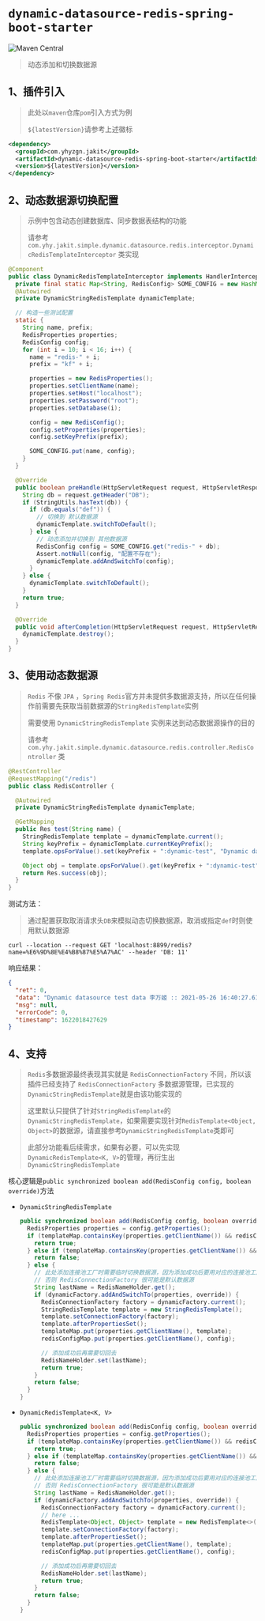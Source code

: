# `dynamic-datasource-redis-spring-boot-starter`

![Maven Central](https://img.shields.io/maven-central/v/com.yhyzgn.jakit/dynamic-datasource-redis-spring-boot-starter?color=blueviolet&label=dynamic-datasource-redis-spring-boot-starter&logo=apachemaven&logoColor=c71a36&style=flat-square)
> 动态添加和切换数据源



## 1、插件引入

> 此处以`maven`仓库`pom`引入方式为例
>
> `${latestVersion}`请参考上述徽标

```xml
<dependency>
  <groupId>com.yhyzgn.jakit</groupId>
  <artifactId>dynamic-datasource-redis-spring-boot-starter</artifactId>
  <version>${latestVersion}</version>
</dependency>
```



## 2、动态数据源切换配置

> 示例中包含动态创建数据库、同步数据表结构的功能
>
> 请参考 `com.yhy.jakit.simple.dynamic.datasource.redis.interceptor.DynamicRedisTemplateInterceptor` 类实现

```java
@Component
public class DynamicRedisTemplateInterceptor implements HandlerInterceptor {
  private final static Map<String, RedisConfig> SOME_CONFIG = new HashMap<>();
  @Autowired
  private DynamicStringRedisTemplate dynamicTemplate;

  // 构造一些测试配置
  static {
    String name, prefix;
    RedisProperties properties;
    RedisConfig config;
    for (int i = 10; i < 16; i++) {
      name = "redis-" + i;
      prefix = "kf" + i;

      properties = new RedisProperties();
      properties.setClientName(name);
      properties.setHost("localhost");
      properties.setPassword("root");
      properties.setDatabase(i);

      config = new RedisConfig();
      config.setProperties(properties);
      config.setKeyPrefix(prefix);

      SOME_CONFIG.put(name, config);
    }
  }

  @Override
  public boolean preHandle(HttpServletRequest request, HttpServletResponse response, Object handler) throws Exception {
    String db = request.getHeader("DB");
    if (StringUtils.hasText(db)) {
      if (db.equals("def")) {
        // 切换到 默认数据源
        dynamicTemplate.switchToDefault();
      } else {
        // 动态添加并切换到 其他数据源
        RedisConfig config = SOME_CONFIG.get("redis-" + db);
        Assert.notNull(config, "配置不存在");
        dynamicTemplate.addAndSwitchTo(config);
      }
    } else {
      dynamicTemplate.switchToDefault();
    }
    return true;
  }

  @Override
  public void afterCompletion(HttpServletRequest request, HttpServletResponse response, Object handler, Exception ex) throws Exception {
    dynamicTemplate.destroy();
  }
}
```



## 3、使用动态数据源

> `Redis` 不像 `JPA` ，`Spring Redis`官方并未提供多数据源支持，所以在任何操作前需要先获取当前数据源的`StringRedisTemplate`实例
>
> 需要使用 `DynamicStringRedisTemplate` 实例来达到动态数据源操作的目的
>
> 请参考 `com.yhy.jakit.simple.dynamic.datasource.redis.controller.RedisController` 类

```java
@RestController
@RequestMapping("/redis")
public class RedisController {

  @Autowired
  private DynamicStringRedisTemplate dynamicTemplate;

  @GetMapping
  public Res test(String name) {
    StringRedisTemplate template = dynamicTemplate.current();
    String keyPrefix = dynamicTemplate.currentKeyPrefix();
    template.opsForValue().set(keyPrefix + ":dynamic-test", "Dynamic datasource test data " + name + " :: " + SystemClock.nowDate());

    Object obj = template.opsForValue().get(keyPrefix + ":dynamic-test");
    return Res.success(obj);
  }
}
```

测试方法：

> 通过配置获取取消请求头`DB`来模拟动态切换数据源，取消或指定`def`时则使用默认数据源

```shell
curl --location --request GET 'localhost:8899/redis?name=%E6%9D%8E%E4%B8%87%E5%A7%AC' --header 'DB: 11'
```

响应结果：

```json
{
  "ret": 0,
  "data": "Dynamic datasource test data 李万姬 :: 2021-05-26 16:40:27.614",
  "msg": null,
  "errorCode": 0,
  "timestamp": 1622018427629
}
```



## 4、支持

> `Redis`多数据源最终表现其实就是 `RedisConnectionFactory` 不同，所以该插件已经支持了 `RedisConnectionFactory` 多数据源管理，已实现的`DynamicStringRedisTemplate`就是由该功能实现的
>
> 这里默认只提供了针对`StringRedisTemplate`的`DynamicStringRedisTemplate`，如果需要实现针对`RedisTemplate<Object, Object>`的数据源，请直接参考`DynamicStringRedisTemplate`类即可
>
> 此部分功能看后续需求，如果有必要，可以先实现`DynamicRedisTemplate<K, V>`的管理，再衍生出`DynamicStringRedisTemplate`

核心逻辑是`public synchronized boolean add(RedisConfig config, boolean override)`方法

* `DynamicStringRedisTemplate`

  ```java
  public synchronized boolean add(RedisConfig config, boolean override) {
    RedisProperties properties = config.getProperties();
    if (templateMap.containsKey(properties.getClientName()) && redisConfigMap.containsKey(properties.getClientName())) {
      return true;
    } else if (templateMap.containsKey(properties.getClientName()) && !override) {
      return false;
    } else {
      // 此处添加连接池工厂时需要临时切换数据源，因为添加成功后要用对应的连接池工厂来创建 StringRedisTemplate
      // 否则 RedisConnectionFactory 很可能是默认数据源
      String lastName = RedisNameHolder.get();
      if (dynamicFactory.addAndSwitchTo(properties, override)) {
        RedisConnectionFactory factory = dynamicFactory.current();
        StringRedisTemplate template = new StringRedisTemplate();
        template.setConnectionFactory(factory);
        template.afterPropertiesSet();
        templateMap.put(properties.getClientName(), template);
        redisConfigMap.put(properties.getClientName(), config);
  
        // 添加成功后再需要切回去
        RedisNameHolder.set(lastName);
        return true;
      }
      return false;
    }
  }
  ```

* `DynamicRedisTemplate<K, V>`

  ```java
  public synchronized boolean add(RedisConfig config, boolean override) {
    RedisProperties properties = config.getProperties();
    if (templateMap.containsKey(properties.getClientName()) && redisConfigMap.containsKey(properties.getClientName())) {
      return true;
    } else if (templateMap.containsKey(properties.getClientName()) && !override) {
      return false;
    } else {
      // 此处添加连接池工厂时需要临时切换数据源，因为添加成功后要用对应的连接池工厂来创建 StringRedisTemplate
      // 否则 RedisConnectionFactory 很可能是默认数据源
      String lastName = RedisNameHolder.get();
      if (dynamicFactory.addAndSwitchTo(properties, override)) {
        RedisConnectionFactory factory = dynamicFactory.current();
        // here ...
        RedisTemplate<Object, Object> template = new RedisTemplate<>();
        template.setConnectionFactory(factory);
        template.afterPropertiesSet();
        templateMap.put(properties.getClientName(), template);
        redisConfigMap.put(properties.getClientName(), config);
  
        // 添加成功后再需要切回去
        RedisNameHolder.set(lastName);
        return true;
      }
      return false;
    }
  }
  ```

  
